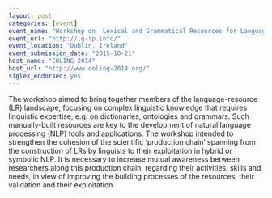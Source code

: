 ```yaml
---
layout: post
categories: [event]
event_name: "Workshop on  Lexical and Grammatical Resources for Language Processing"
event_url: "http://lg-lp.info/"
event_location: "Dublin, Ireland"
event_submission_date: "2015-10-21"
host_name: "COLING 2014"
host_url: "http://www.coling-2014.org/"
siglex_endorsed: yes
---
```

The workshop aimed to bring together members of the language-resource (LR) landscape, focusing on complex linguistic knowledge 
that requires linguistic expertise, e.g. on dictionaries, ontologies and 
grammars. Such manually-built resources are key to the development 
of natural language processing (NLP) tools and applications. The 
workshop intended to strengthen the cohesion of the scientific 
‘production chain’ spanning from the construction of LRs by linguists 
to their exploitation in hybrid or symbolic NLP. It is necessary to 
increase mutual awareness between researchers along this 
production chain, regarding their activities, skills and needs, in view 
of improving the building processes of the resources, their validation 
and their exploitation.